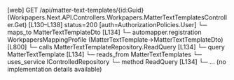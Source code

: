 [web] GET /api/matter-text-templates/{id:Guid}  (Workpapers.Next.API.Controllers.Workpapers.MatterTextTemplatesController.Get)  [L130–L138] status=200 [auth=AuthorizationPolicies.User]
  └─ maps_to MatterTextTemplateDto [L134]
    └─ automapper.registration WorkpapersMappingProfile (MatterTextTemplate->MatterTextTemplateDto) [L800]
  └─ calls MatterTextTemplateRepository.ReadQuery [L134]
  └─ query MatterTextTemplate [L134]
    └─ reads_from MatterTextTemplates
  └─ uses_service IControlledRepository<MatterTextTemplate>
    └─ method ReadQuery [L134]
      └─ ... (no implementation details available)

